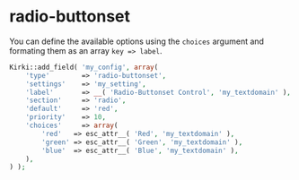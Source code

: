 # radio-buttonset

You can define the available options using the `choices` argument and formating them as an array `key => label`.

```php
Kirki::add_field( 'my_config', array(
    'type'        => 'radio-buttonset',
    'settings'    => 'my_setting',
    'label'       => __( 'Radio-Buttonset Control', 'my_textdomain' ),
    'section'     => 'radio',
    'default'     => 'red',
    'priority'    => 10,
    'choices'     => array(
        'red'   => esc_attr__( 'Red', 'my_textdomain' ),
        'green' => esc_attr__( 'Green', 'my_textdomain' ),
        'blue'  => esc_attr__( 'Blue', 'my_textdomain' ),
    ),
) );
```
